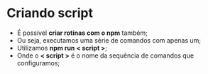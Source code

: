 # Criando script

- É possível **criar rotinas com o npm** também;
- Ou seja, executamos uma série de comandos com apenas um;
- Utilizamos **npm run < script >**;
- Onde o **< script >** é o nome da sequência de comandos que configuramos;
